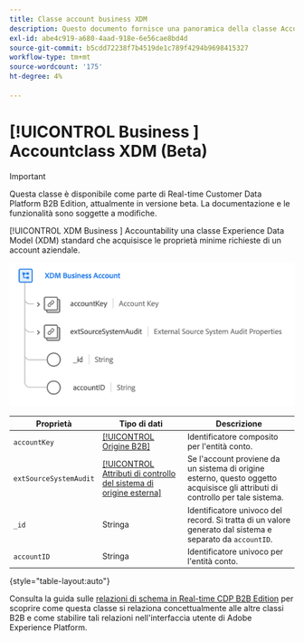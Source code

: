 ```yaml
---
title: Classe account business XDM
description: Questo documento fornisce una panoramica della classe Account aziendale XDM in Experience Data Model (XDM).
exl-id: abe4c919-a680-4aad-918e-6e56cae8bd4d
source-git-commit: b5cdd72238f7b4519de1c789f4294b9698415327
workflow-type: tm+mt
source-wordcount: '175'
ht-degree: 4%

---
```


# [!UICONTROL Business ] Accountclass XDM (Beta)

>[!IMPORTANT]
>
>Questa classe è disponibile come parte di Real-time Customer Data Platform B2B Edition, attualmente in versione beta. La documentazione e le funzionalità sono soggette a modifiche.

[!UICONTROL XDM Business ] Accountability una classe Experience Data Model (XDM) standard che acquisisce le proprietà minime richieste di un account aziendale.

![](../../images/classes/b2b/business-account.png)

| Proprietà | Tipo di dati | Descrizione |
| --- | --- | --- |
| `accountKey` | [[!UICONTROL Origine B2B]](../../data-types/b2b-source.md) | Identificatore composito per l&#39;entità conto. |
| `extSourceSystemAudit` | [[!UICONTROL Attributi di controllo del sistema di origine esterna]](../../data-types/external-source-system-audit-attributes.md) | Se l&#39;account proviene da un sistema di origine esterno, questo oggetto acquisisce gli attributi di controllo per tale sistema. |
| `_id` | Stringa | Identificatore univoco del record. Si tratta di un valore generato dal sistema e separato da `accountID`. |
| `accountID` | Stringa | Identificatore univoco per l&#39;entità conto. |

{style=&quot;table-layout:auto&quot;}

Consulta la guida sulle [relazioni di schema in Real-time CDP B2B Edition](../../tutorials/relationship-b2b.md) per scoprire come questa classe si relaziona concettualmente alle altre classi B2B e come stabilire tali relazioni nell&#39;interfaccia utente di Adobe Experience Platform.
